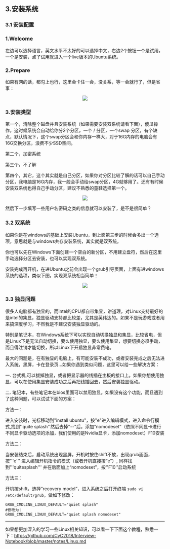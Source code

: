 ## 3.安装系统

### 3.1 安装配置
### 1.Welcome

左边可以选择语言，英文水平不太好的可以选择中文，右边2个按钮一个是试用，一个是安装，点了试用就进入一个live版本的Ubuntu系统。

### 2.Prepare

如果有网的话，都勾上也行，这里会卡住一会，没关系，等一会就行了，但是省事：

<div align="center">

![](http://ww1.sinaimg.cn/large/5f6e3e27ly1fritszas4rj20lu0cu0te.jpg)

</div>

### 3.安装类型

第一个，清除整个磁盘并且安装系统（如果需要安装双系统请看下面），傻瓜操作，这时候系统会自动给你分2个分区，一个 / 分区，一个swap 分区，有个缺点，默认情况下，这个swap分区会和你内存一样大，对于16G内存的电脑会有16G交换分区，浪费不少SSD空间。

第二个，加密系统

第三个，不了解

第四个，其它，这个其实就是自己分区，如果你对分区比较了解的话可以自己手动分区，我电脑是16G内存，我一般会手动给swap分区，4G就够用了。还有有时候安装双系统也得自己手动分区，建议不熟悉的童鞋选择第一个。

<div align="center">

![](http://ww1.sinaimg.cn/large/5f6e3e27ly1frituz9qpbj20m30cyjsd.jpg)
</div>


然后下一步填写一些用户名密码之类的信息就可以安装了，是不是很简单？

### 3.2 双系统

如果你是在windows的基础上安装Ubuntu，到上面第三步的时候会多出一个选项，意思就是与windows共存安装系统，其实就是双系统。

你也可以先在Windows下面创建一个空白的新分区，不用建立盘符，然后在这里手动选择分区去安装，也可以实现双系统。

安装完成再开机，在进Ubuntu之前会出现一个grub引导页面，上面有进windows系统的选项，类似下图，实现双系统相当简单！

<div align="center">

![](http://ww1.sinaimg.cn/large/5f6e3e27ly1fx8vq0hcnvj20jq09gtgo.jpg)

</div>

### 3.3 独显问题

很多人电脑都有独显的，而intel的CPU都自带集显，讲道理，对Linux支持最好的是intel的集显，独显驱动支持都比较差，尤其是英伟达的。如果不是玩游戏或者用来搞深度学习，不然我是不建议安装独显驱动的。

特别是笔记本，在Windows系统下可以实现自动切换独显和集显，比较省电，但是Linux下是无法自动切换，要么使用独显，要么使用集显，想要切换必须手动，而且得注销才能切换，所以Linux下开启独显非常费电。

最大的问题是，在有独显的电脑上，有可能安装不成功，或者安装完成之后无法进入系统，黑屏，卡在登录页...如果你遇到类似问题，这里可以给一些解决方案：

一. 台式机,可以拔掉独显，或者把显示器的线插在主板的接口上。如果你想使用独显，可以在使用集显安装成功之后再把线插回去，然后安装独显驱动。

二. 笔记本，有些笔记本在bios里面可以禁用独显。如果没有这个功能，而且遇到了这种问题，可以试试下面的方案：

方法一：

进入安装时，光标移动到"install ubuntu"，按"e"进入编辑模式，进入命令行模式,找到''quite splash''然后去掉"--"后，添加“nomodeset”（依照不同显卡进行不同显卡驱动选项的添加，我们使用的是Nvidia显卡，添加nomodeset）F10安装

方法二：

当安装结束后，启动系统出现黑屏，开机时按住shift不放，出现grub画面，按'''e''' 进入编辑开机指令的模式（或者开机直接按“e”）, 同样找到'''quitesplash''' 并在后面加上“nomodeset”，按''F10''启动系统

方法三：

开机按shift，选择“recovery model”，进入系统之后打开终端 ```sudo vi /etc/default/grub```，做如下修改：
```
GRUB_CMDLINE_LINUX_DEFAULT="quiet splash"
#修改为：
GRUB_CMDLINE_LINUX_DEFAULT="quiet splash nomodeset"
```
---
如果想更加深入的学习一些Linux相关知识，可以看一下下面这个教程，熟悉一下：https://github.com/CyC2018/Interview-Notebook/blob/master/notes/Linux.md
